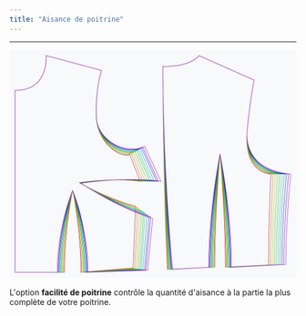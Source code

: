 ```yaml
---
title: "Aisance de poitrine"
---
```


***

![L'effet de l'option de facilité de poitrine sur le patron](sample.png)

L'option **facilité de poitrine** contrôle la quantité d'aisance à la partie la plus complète de votre poitrine.




